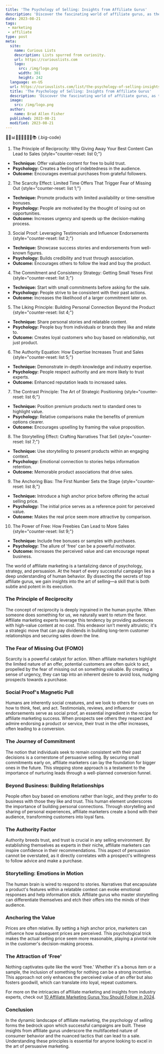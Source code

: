```yaml
---
title: 'The Psychology of Selling: Insights from Affiliate Gurus'
description: 'Discover the fascinating world of affiliate gurus, as they share invaluable insights into the psychology behind successful selling strategies.'
date: 2023-08-21
tags:
 - marketing
 - affiliate
type: post
meta:
  site:
    name: Curious Lists
    description: Lists spurred from curiosity.
    url: https://curiouslists.com
    logo:
      src: /img/logo.png
      width: 301
      height: 242
  language: en-US
  url: https://curiouslists.com/list/the-psychology-of-selling-insights-from-affiliate-gurus
  title: 'The Psychology of Selling: Insights from Affiliate Gurus'
  description: 'Discover the fascinating world of affiliate gurus, as they share invaluable insights into the psychology behind successful selling strategies.'
  image:
    src: /img/logo.png
  author:
    name: Brad Allen Fisher
  published: 2023-08-21
  modified: 2023-08-21
---
```



🧠💡📊💼🔗🎯👥🤝📢📚 {.big-code}

1. The Principle of Reciprocity: Why Giving Away Your Best Content Can Lead to Sales {style="counter-reset: list 0;"}
  - **Technique:** Offer valuable content for free to build trust.
  - **Psychology:** Creates a feeling of indebtedness in the audience.
  - **Outcome:** Encourages eventual purchases from grateful followers.

2. The Scarcity Effect: Limited Time Offers That Trigger Fear of Missing Out {style="counter-reset: list 1;"}
  - **Technique:** Promote products with limited availability or time-sensitive bonuses.
  - **Psychology:** People are motivated by the thought of losing out on opportunities.
  - **Outcome:** Increases urgency and speeds up the decision-making process.

3. Social Proof: Leveraging Testimonials and Influencer Endorsements {style="counter-reset: list 2;"}
  - **Technique:** Showcase success stories and endorsements from well-known figures.
  - **Psychology:** Builds credibility and trust through association.
  - **Outcome:** Encourages others to follow the lead and buy the product.

4. The Commitment and Consistency Strategy: Getting Small Yeses First {style="counter-reset: list 3;"}
  - **Technique:** Start with small commitments before asking for the sale.
  - **Psychology:** People strive to be consistent with their past actions.
  - **Outcome:** Increases the likelihood of a larger commitment later on.

5. The Liking Principle: Building Personal Connection Beyond the Product {style="counter-reset: list 4;"}
  - **Technique:** Share personal stories and relatable content.
  - **Psychology:** People buy from individuals or brands they like and relate to.
  - **Outcome:** Creates loyal customers who buy based on relationship, not just product.

6. The Authority Equation: How Expertise Increases Trust and Sales {style="counter-reset: list 5;"}
  - **Technique:** Demonstrate in-depth knowledge and industry expertise.
  - **Psychology:** People respect authority and are more likely to trust experts.
  - **Outcome:** Enhanced reputation leads to increased sales.

7. The Contrast Principle: The Art of Strategic Positioning {style="counter-reset: list 6;"}
  - **Technique:** Position premium products next to standard ones to highlight value.
  - **Psychology:** Relative comparisons make the benefits of premium options clearer.
  - **Outcome:** Encourages upselling by framing the value proposition.

8. The Storytelling Effect: Crafting Narratives That Sell {style="counter-reset: list 7;"}
  - **Technique:** Use storytelling to present products within an engaging context.
  - **Psychology:** Emotional connection to stories helps information retention.
  - **Outcome:** Memorable product associations that drive sales.

9. The Anchoring Bias: The First Number Sets the Stage {style="counter-reset: list 8;"}
  - **Technique:** Introduce a high anchor price before offering the actual selling price.
  - **Psychology:** The initial price serves as a reference point for perceived value.
  - **Outcome:** Makes the real price seem more attractive by comparison.

10. The Power of Free: How Freebies Can Lead to More Sales {style="counter-reset: list 9;"}
  - **Technique:** Include free bonuses or samples with purchases.
  - **Psychology:** The allure of 'free' can be a powerful motivator.
  - **Outcome:** Increases the perceived value and can encourage repeat business.


The world of affiliate marketing is a tantalizing dance of psychology, strategy, and persuasion. At the heart of every successful campaign lies a deep understanding of human behavior. By dissecting the secrets of top affiliate gurus, we gain insights into the art of selling—a skill that is both subtle and potent in its execution.

### The Principle of Reciprocity

The concept of reciprocity is deeply ingrained in the human psyche. When someone does something for us, we naturally want to return the favor. Affiliate marketing experts leverage this tendency by providing audiences with high-value content at no cost. This endeavor isn't merely altruistic; it's a strategic move that can pay dividends in building long-term customer relationships and securing sales down the line.

### The Fear of Missing Out (FOMO)

Scarcity is a powerful catalyst for action. When affiliate marketers highlight the limited nature of an offer, potential customers are often quick to act, propelled by the fear of missing out on something valuable. By creating a sense of urgency, they can tap into an inherent desire to avoid loss, nudging prospects towards a purchase.

### Social Proof's Magnetic Pull

Humans are inherently social creatures, and we look to others for cues on how to think, feel, and act. Testimonials, reviews, and influencer endorsements serve as social proof, an essential ingredient in the recipe for affiliate marketing success. When prospects see others they respect and admire endorsing a product or service, their trust in the offer increases, often leading to a conversion.

### The Journey of Commitment

The notion that individuals seek to remain consistent with their past decisions is a cornerstone of persuasive selling. By securing small commitments early on, affiliate marketers can lay the foundation for bigger ones in the future. This stepping stone approach is a testament to the importance of nurturing leads through a well-planned conversion funnel.

### Beyond Business: Building Relationships

People often buy based on emotions rather than logic, and they prefer to do business with those they like and trust. This human element underscores the importance of building personal connections. Through storytelling and sharing of personal experiences, affiliate marketers create a bond with their audience, transforming customers into loyal fans.

### The Authority Factor

Authority breeds trust, and trust is crucial in any selling environment. By establishing themselves as experts in their niche, affiliate marketers can inspire confidence in their recommendations. This aspect of persuasion cannot be overstated, as it directly correlates with a prospect's willingness to follow advice and make a purchase.

### Storytelling: Emotions in Motion

The human brain is wired to respond to stories. Narratives that encapsulate a product's features within a relatable context can evoke emotional responses and help information stick. Affiliate gurus who master storytelling can differentiate themselves and etch their offers into the minds of their audience.

### Anchoring the Value

Prices are often relative. By setting a high anchor price, marketers can influence how subsequent prices are perceived. This psychological trick makes the actual selling price seem more reasonable, playing a pivotal role in the customer's decision-making process.

### The Attraction of 'Free'

Nothing captivates quite like the word 'free.' Whether it's a bonus item or a sample, the inclusion of something for nothing can be a strong incentive. This approach not only enhances the perceived value of an offer but also fosters goodwill, which can translate into loyal, repeat customers.

For more on the intricacies of affiliate marketing and insights from industry experts, check out [10 Affiliate Marketing Gurus You Should Follow in 2024](https://curiouslists.com/list/10-affiliate-marketing-gurus-you-should-follow-in-2024).

### Conclusion

In the dynamic landscape of affiliate marketing, the psychology of selling forms the bedrock upon which successful campaigns are built. These insights from affiliate gurus underscore the multifaceted nature of consumer behavior and the nuanced tactics that can lead to a sale. Understanding these principles is essential for anyone looking to excel in the art of persuasive marketing.